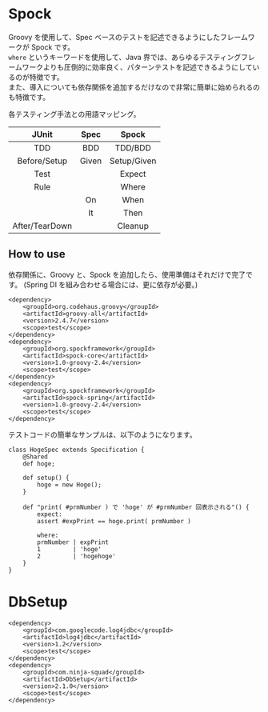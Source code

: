 # Spock

Groovy を使用して、Spec ベースのテストを記述できるようにしたフレームワークが Spock です。  
`where` というキーワードを使用して、Java 界では、あらゆるテスティングフレームワークよりも圧倒的に効率良く、パターンテストを記述できるようにしているのが特徴です。  
また、導入についても依存関係を追加するだけなので非常に簡単に始められるのも特徴です。  

各テスティング手法との用語マッピング。

| JUnit          | Spec  | Spock       |
|:--------------:|:-----:|:-----------:|
| TDD            | BDD   | TDD/BDD     |
| Before/Setup   | Given | Setup/Given |
| Test           |       | Expect      |
| Rule           |       | Where       |
|                | On    | When        |
|                | It    | Then        |
| After/TearDown |       | Cleanup     |

## How to use

依存関係に、Groovy と、Spock を追加したら、使用準備はそれだけで完了です。
(Spring DI を組み合わせる場合には、更に依存が必要。)

```
<dependency>
    <groupId>org.codehaus.groovy</groupId>
    <artifactId>groovy-all</artifactId>
    <version>2.4.7</version>
    <scope>test</scope>
</dependency>
<dependency>
    <groupId>org.spockframework</groupId>
    <artifactId>spock-core</artifactId>
    <version>1.0-groovy-2.4</version>
    <scope>test</scope>
</dependency>
<dependency>
    <groupId>org.spockframework</groupId>
    <artifactId>spock-spring</artifactId>
    <version>1.0-groovy-2.4</version>
    <scope>test</scope>
</dependency>
```

テストコードの簡単なサンプルは、以下のようになります。

```
class HogeSpec extends Specification {
    @Shared
    def hoge;

    def setup() {
        hoge = new Hoge();
    }
    
    def "print( #prmNumber ) で 'hoge' が #prmNumber 回表示される"() {
        expect:
        assert #expPrint == hoge.print( prmNumber )
        
        where:
        prmNumber | expPrint
        1         | 'hoge'
        2         | 'hogehoge'
    }
}
```


# DbSetup

```
<dependency>
    <groupId>com.googlecode.log4jdbc</groupId>
    <artifactId>log4jdbc</artifactId>
    <version>1.2</version>
    <scope>test</scope>
</dependency>
<dependency>
    <groupId>com.ninja-squad</groupId>
    <artifactId>DbSetup</artifactId>
    <version>2.1.0</version>
    <scope>test</scope>
</dependency>
```

